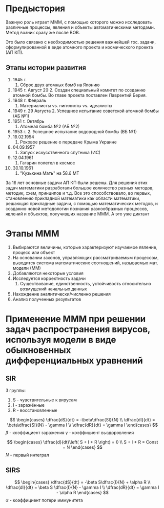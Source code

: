 # Предыстория
Важную роль играет МММ, с помощью которого можно исследовать различные процессы, явления и объекты автоматическими методами.
Метод возник сразу же после ВОВ.

Это было связано с необходимостью решения важнейшей гос. задачи, сформулированной в виде атомного проекта и космического проекта (АП КП).

## Этапы истории развития
1. 1945 г. 
	1. Сброс двух атомных бомб на Японию
2. 1945 г.  Август 20
	2. Создан специальный комитет по созданию атомной бомбы. Во главе проекта поставлен Лаврентий Берия.
3. 1948 г.  Февраль
	1. Материалисты vs. нигилисты vs. идеалисты
4. 1949 г.  29 Августа
	2. Успешное испытание советской атомной бомбы (АБ №1)
5. 1951 г. Октябрь
	1. Атомная бомба №2 (АБ №2)
6. 1953 г. 
	2. Успешное испытание водородной бомбы (ВБ №1)
7. 19.02.1954
	1. Роковое решение о передаче Крыма Украине
8. 04.09.1957
	1. Запуск искусственного спутника (ИС)
9. 12.04.1961
	1. Гагарин полетел в космос
10. 30.10.1961
	1. "Кузькина Мать" на 58.6 МТ

За 16 лет основные задачи АП КП были решены.
Для решения этих задач математики разработали большое количество  разных методов, методик, схем, принципов и т.д.
Все это способствовало, во первых, становлению прикладной математики как области математики, решающая прикладные задачи, с помощью математических методов, и созданию новой методологии познания разнообразных процессов, явлений и объектов, получивших название МММ.
А это уже диктант

# Этапы МММ
1. Выбираются величины, которые характеризуют изучаемое явление, процесс или объект
2. На основании законов, управляющих рассматриваемым процессом, выводится система математических соотношений, называемых мат. модели (ММ)
3. Добавляются некоторые условия
4. Исследуется корректность задачи
	1. Существование, единственность, устойчивость относительно возмущений начальных данных
5. Нахождение аналитически/численно решения
6. Анализ полученных результатов

# Применение МММ при решении задач распространения вирусов, используя модели в виде обыкновенных дифференциальных уравнений
## SIR
3 группы:
1. S - чувствительные к вирусам
2. I - заражённые
3. R - восстановленные

$$
\begin{cases}
\dfrac{dS}{dt} = -\beta\dfrac{SI}{N} \\
\dfrac{dI}{dt} = \beta\dfrac{SI}{N} - \gamma I \\
\dfrac{dR}{dt} = \gamma I
\end{cases}
$$
$\beta$ - коэффициент заражения
$\gamma$ - коэффициент выздоровления

$$
\begin{cases}
\dfrac{d}{dt}\left( S + I + R \right) = 0 \\
S + I + R = Const = N
\end{cases}
$$
$N$ - первый интеграл
## SIRS
$$
\begin{cases}
\dfrac{dS}{dt} = -\beta S\dfrac{I}{N} + \alpha R \\
\dfrac{dI}{dt} = \beta S \dfrac{I}{N} - \gamma I \\
\dfrac{dR}{dt} = \gamma I - \alpha R
\end{cases}
$$
$\alpha$ - коэффициент потери иммунитета




